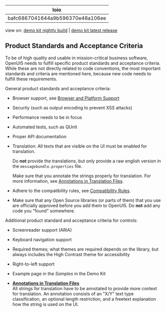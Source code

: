 <!-- loiobafc6867041644a9b596370e48a106ee -->

| loio |
| -----|
| bafc6867041644a9b596370e48a106ee |

<div id="loio">

view on: [demo kit nightly build](https://openui5nightly.hana.ondemand.com/topic/bafc6867041644a9b596370e48a106ee) | [demo kit latest release](https://sdk.openui5.org/topic/bafc6867041644a9b596370e48a106ee)</div>

## Product Standards and Acceptance Criteria

To be of high quality and usable in mission-critical business software, OpenUI5 needs to fulfill specific product standards and acceptance criteria. While these are not directly related to code conventions, the most important standards and criteria are mentioned here, because new code needs to fulfill these requirements.

General product standards and acceptance criteria:

-   Browser support, see [Browser and Platform Support](Browser_and_Platform_Support_74b59ef.md)

-   Security \(such as output encoding to prevent XSS attacks\)

-   Performance needs to be in focus

-   Automated tests, such as QUnit

-   Proper API documentation

-   Translation: All texts that are visible on the UI must be enabled for translation.

    Do **not** provide the translations, but only provide a raw english version in the `messagebundle.properties` file.

    Make sure that you annotate the strings properly for translation. For more information, see [Annotations in Translation Files](Annotations_in_Translation_Files_8310398.md).

-   Adhere to the compatibility rules, see [Compatibility Rules](Compatibility_Rules_91f0873.md).

-   Make sure that any Open Source libraries \(or parts of them\) that you use are officially approved before you add them to OpenUI5. Do **not** add any code you "found" somewhere.


Additional product standard and acceptance criteria for controls:

-   Screenreader support \(ARIA\)

-   Keyboard navigation support

-   Required themes; what themes are required depends on the library, but always includes the High Contrast theme for accessibility

-   Right-to-left support

-   Example page in the *Samples* in the Demo Kit


-   **[Annotations in Translation Files](Annotations_in_Translation_Files_8310398.md "All strings for translation have to be annotated to provide more context for
		translation. An annotation consists of an &quot;X/Y&quot; text type classification, an optional length
		restriction, and a freetext explanation how the string is used on the UI.")**  
All strings for translation have to be annotated to provide more context for translation. An annotation consists of an "X/Y" text type classification, an optional length restriction, and a freetext explanation how the string is used on the UI.

